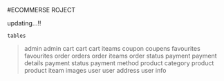 #ECOMMERSE ROJECT


updating...!!

`tables`
> admin
    admin
> cart
    cart
    cart iteams
> coupon
    coupens
> favourites
    favourites
> order
    orders
    order iteams
    order status
> payment
    payment details
    payment status
    payment method
> product
    category
    product
    product iteam
    images
> user
    user
    address
    user info